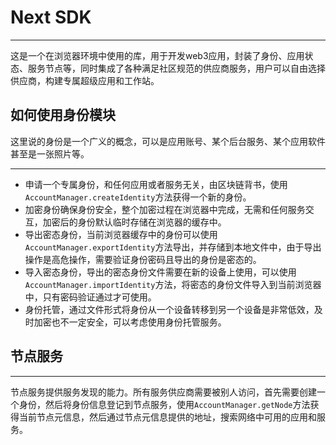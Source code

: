 # Next SDK

---

这是一个在浏览器环境中使用的库，用于开发web3应用，封装了身份、应用状态、服务节点等，同时集成了各种满足社区规范的供应商服务，用户可以自由选择供应商，构建专属超级应用和工作站。


## 如何使用身份模块

这里说的身份是一个广义的概念，可以是应用账号、某个后台服务、某个应用软件甚至是一张照片等。

---
- 申请一个专属身份，和任何应用或者服务无关，由区块链背书，使用`AccountManager.createIdentity`方法获得一个新的身份。
- 加密身份确保身份安全，整个加密过程在浏览器中完成，无需和任何服务交互，加密后的身份默认临时存储在浏览器的缓存中。
- 导出密态身份，当前浏览器缓存中的身份可以使用`AccountManager.exportIdentity`方法导出，并存储到本地文件中，由于导出操作是高危操作，需要验证身份密码且导出的身份是密态的。
- 导入密态身份，导出的密态身份文件需要在新的设备上使用，可以使用`AccountManager.importIdentity`方法，将密态的身份文件导入到当前浏览器中，只有密码验证通过才可使用。
- 身份托管，通过文件形式将身份从一个设备转移到另一个设备是非常低效，及时加密也不一定安全，可以考虑使用身份托管服务。


## 节点服务

---
节点服务提供服务发现的能力。所有服务供应商需要被别人访问，首先需要创建一个身份，然后将身份信息登记到节点服务，使用`AccountManager.getNode`方法获得当前节点元信息，然后通过节点元信息提供的地址，搜索网络中可用的应用和服务。

